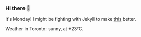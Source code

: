 ### Hi there :wave:

It's Monday! I might be fighting with Jekyll to make [this](https://swissclubto.github.io) better.

Weather in Toronto: sunny, at +23°C.
